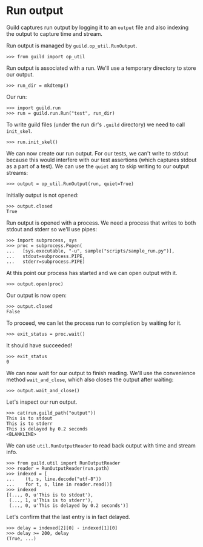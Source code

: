# Run output

Guild captures run output by logging it to an `output` file and also
indexing the output to capture time and stream.

Run output is managed by `guild.op_util.RunOutput`.

    >>> from guild import op_util

Run output is associated with a run. We'll use a temporary directory
to store our output.

    >>> run_dir = mkdtemp()

Our run:

    >>> import guild.run
    >>> run = guild.run.Run("test", run_dir)

To write guild files (under the run dir's `.guild` directory) we need
 to call `init_skel`.

    >>> run.init_skel()

We can now create our run output. For our tests, we can't write to
stdout because this would interfere with our test assertions (which
captures stdout as a part of a test). We can use the `quiet` arg to
skip writing to our output streams:

    >>> output = op_util.RunOutput(run, quiet=True)

Initially output is not opened:

    >>> output.closed
    True

Run output is opened with a process. We need a process that writes to
both stdout and stderr so we'll use pipes:

    >>> import subprocess, sys
    >>> proc = subprocess.Popen(
    ...   [sys.executable, "-u", sample("scripts/sample_run.py")],
    ...   stdout=subprocess.PIPE,
    ...   stderr=subprocess.PIPE)

At this point our process has started and we can open output with it.

    >>> output.open(proc)

Our output is now open:

    >>> output.closed
    False

To proceed, we can let the process run to completion by waiting for
it.

    >>> exit_status = proc.wait()

It should have succeeded!

    >>> exit_status
    0

We can now wait for our output to finish reading. We'll use the
convenience method `wait_and_close`, which also closes the output
after waiting:

    >>> output.wait_and_close()

Let's inspect our run output.

    >>> cat(run.guild_path("output"))
    This is to stdout
    This is to stderr
    This is delayed by 0.2 seconds
    <BLANKLINE>

We can use `util.RunOutputReader` to read back output with time and
stream info.

    >>> from guild.util import RunOutputReader
    >>> reader = RunOutputReader(run.path)
    >>> indexed = [
    ...    (t, s, line.decode("utf-8"))
    ...    for t, s, line in reader.read()]
    >>> indexed
    [(..., 0, u'This is to stdout'),
     (..., 1, u'This is to stderr'),
     (..., 0, u'This is delayed by 0.2 seconds')]

Let's confirm that the last entry is in fact delayed.

    >>> delay = indexed[2][0] - indexed[1][0]
    >>> delay >= 200, delay
    (True, ...)
